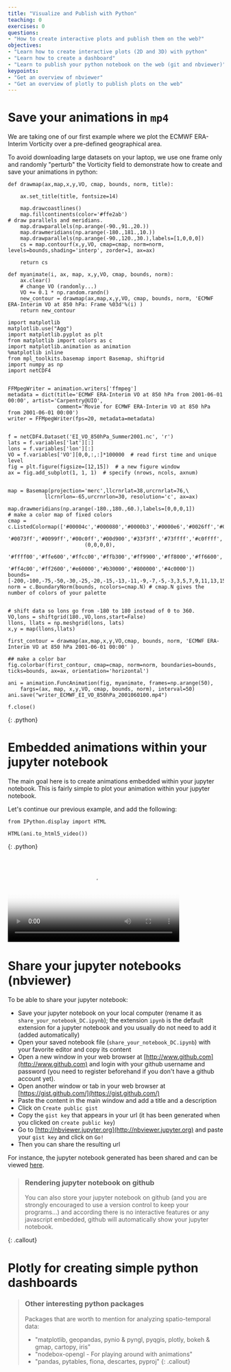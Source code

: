```yaml
---
title: "Visualize and Publish with Python"
teaching: 0
exercises: 0
questions:
- "How to create interactive plots and publish them on the web?"
objectives:
- "Learn how to create interactive plots (2D and 3D) with python"
- "Learn how to create a dashboard"
- "Learn to publish your python notebook on the web (git and nbviewer)"
keypoints:
- "Get an overview of nbviewer"
- "Get an overview of plotly to publish plots on the web"
---
```


# Save your animations in `mp4`

We are taking one of our first example where we plot the ECMWF ERA-Interim Vorticity over a pre-defined geographical area.

To avoid downloading large datasets on your laptop, we use one frame only and randomly "perturb" the Vorticity field to demonstrate how
to create and save your animations in python:


~~~
def drawmap(ax,map,x,y,VO, cmap, bounds, norm, title):
    
    ax.set_title(title, fontsize=14)

    map.drawcoastlines()
    map.fillcontinents(color='#ffe2ab')
# draw parallels and meridians.
    map.drawparallels(np.arange(-90.,91.,20.))
    map.drawmeridians(np.arange(-180.,181.,10.))
    map.drawparallels(np.arange(-90.,120.,30.),labels=[1,0,0,0])
    cs = map.contourf(x,y,VO, cmap=cmap, norm=norm, levels=bounds,shading='interp', zorder=1, ax=ax)

    return cs
    
def myanimate(i, ax, map, x,y,VO, cmap, bounds, norm):
    ax.clear()
    # change VO (randomly...)
    VO += 0.1 * np.random.randn()
    new_contour = drawmap(ax,map,x,y,VO, cmap, bounds, norm, 'ECMWF ERA-Interim VO at 850 hPa: Frame %03d'%(i) ) 
    return new_contour
	
import matplotlib
matplotlib.use("Agg")
import matplotlib.pyplot as plt
from matplotlib import colors as c
import matplotlib.animation as animation
%matplotlib inline
from mpl_toolkits.basemap import Basemap, shiftgrid
import numpy as np
import netCDF4


FFMpegWriter = animation.writers['ffmpeg']
metadata = dict(title='ECMWF ERA-Interim VO at 850 hPa from 2001-06-01 00:00', artist='Carpentry@UIO',
                comment='Movie for ECMWF ERA-Interim VO at 850 hPa from 2001-06-01 00:00')
writer = FFMpegWriter(fps=20, metadata=metadata)


f = netCDF4.Dataset('EI_VO_850hPa_Summer2001.nc', 'r')
lats = f.variables['lat'][:]
lons = f.variables['lon'][:]
VO = f.variables['VO'][0,0,:,:]*100000  # read first time and unique level
fig = plt.figure(figsize=[12,15])  # a new figure window
ax = fig.add_subplot(1, 1, 1)  # specify (nrows, ncols, axnum)


map = Basemap(projection='merc',llcrnrlat=38,urcrnrlat=76,\
            llcrnrlon=-65,urcrnrlon=30, resolution='c', ax=ax)
    
map.drawmeridians(np.arange(-180.,180.,60.),labels=[0,0,0,1])
# make a color map of fixed colors
cmap = c.ListedColormap(['#00004c','#000080','#0000b3','#0000e6','#0026ff','#004cff',
                         '#0073ff','#0099ff','#00c0ff','#00d900','#33f3ff','#73ffff','#c0ffff', 
                         (0,0,0,0),
                         '#ffff00','#ffe600','#ffcc00','#ffb300','#ff9900','#ff8000','#ff6600',
                         '#ff4c00','#ff2600','#e60000','#b30000','#800000','#4c0000'])
bounds=[-200,-100,-75,-50,-30,-25,-20,-15,-13,-11,-9,-7,-5,-3,3,5,7,9,11,13,15,20,25,30,50,75,100,200]
norm = c.BoundaryNorm(bounds, ncolors=cmap.N) # cmap.N gives the number of colors of your palette
    

# shift data so lons go from -180 to 180 instead of 0 to 360.
VO,lons = shiftgrid(180.,VO,lons,start=False)
llons, llats = np.meshgrid(lons, lats)
x,y = map(llons,llats)

first_contour = drawmap(ax,map,x,y,VO,cmap, bounds, norm, 'ECMWF ERA-Interim VO at 850 hPa 2001-06-01 00:00' ) 

## make a color bar
fig.colorbar(first_contour, cmap=cmap, norm=norm, boundaries=bounds, ticks=bounds, ax=ax, orientation='horizontal')

ani = animation.FuncAnimation(fig, myanimate, frames=np.arange(50), 
    fargs=(ax, map, x,y,VO, cmap, bounds, norm), interval=50)
ani.save("writer_ECMWF_EI_VO_850hPa_2001060100.mp4")

f.close()
~~~
{: .python}


# Embedded animations within your jupyter notebook

The main goal here is to create animations embedded within your jupyter notebook. This is fairly simple to plot your animation within your jupyter notebook.

Let's continue our previous example, and add the following:

~~~
from IPython.display import HTML

HTML(ani.to_html5_video())
~~~
{: .python}

<video src="{{ page.root }}/fig/writer_ECMWF_EI_VO_850hPa_2001060100.mp4" poster="{{ page.root }}/fig/EI_VO850hPa_2001060100.png" width="400" controls preload></video>

# Share your jupyter notebooks (nbviewer)

To be able to share your jupyter notebook:

- Save your jupyter notebook on your local computer (rename it as `share_your_notebook_DC.ipynb`); 
the extension `ipynb` is the default extension for a jupyter notebook and you usually do not need to add it (added automatically)
- Open your saved notebook file (`share_your_notebook_DC.ipynb`) with your favorite editor and copy its content
- Open a new window in your web browser at [http://www.github.com](http://www.github.com) and login with your github username and password (you need to register 
beforehand if you don't have a github account yet).
- Open another window or tab in your web browser at [https://gist.github.com/](https://gist.github.com/) 
- Paste the content in the main window and add a title and a description
- Click on `Create public gist`
- Copy the `gist key` that appears in your url (it has been generated when you clicked on `create public key`)
- Go to  [http://nbviewer.jupyter.org](http://nbviewer.jupyter.org) and paste your `gist key` and click on `Go!`
- Then you can share the resulting url 

For instance, the jupyter notebook generated has been shared and can be viewed [here](http://nbviewer.jupyter.org/gist/annefou/5e5750b90a99b5d6b3de9f328a77dccc).

> ### Rendering jupyter notebook on github
> 
> You can also store your jupyter notebook on github (and you are strongly encouraged to use a version control to keep your programs...) and
> according there is no interactive features or any javascript embedded, github will automatically show your jupyter notebook.
>
{: .callout}

# Plotly for creating simple python dashboards




> ### Other interesting python packages 
>
> Packages that are worth to mention for analyzing spatio-temporal data:
> 
> - "matplotlib, geopandas, pynio & pyngl, pyqgis, plotly, bokeh & gmap, cartopy, iris"
> - "nodebox-opengl - For playing around with animations"
> - "pandas, pytables, fiona, descartes, pyproj"
{: .callout}
